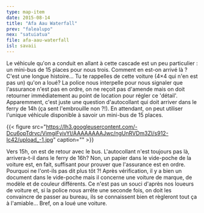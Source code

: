 ```yaml
---
type: map-item
date: 2015-08-14
title: "Afa Aau Waterfall"
prev: "falealupo"
nex: "satuiatua"
file: afa-aau-waterfall
isl: savaii
---
```


Le véhicule qu'on a conduit en allant à cette cascade est un peu particulier : un mini-bus de 15 places pour nous trois. Comment en est-on arrivé là ? C'est une longue histoire... Tu te rappelles de cette voiture (4×4 qui n'en est pas un) qu'on a loué? La police nous interpelle pour nous signaler que l'assurance n'est pas en ordre, on ne reçoit pas d'amende mais on doit retourner immédiatement au point de location pour régler ce 'détail'. Apparemment, c'est juste une question d'autocollant qui doit arriver dans le ferry de 14h (ça sent l'embrouille non ?!). En attendant, on peut utiliser l'unique véhicule disponible à savoir un mini-bus de 15 places. 

{{< figure src="https://lh3.googleusercontent.com/-Dcu6opTdrvc/VimgiFyivYI/AAAAAAAAJwc/ngUnRVDm3ZI/s912-Ic42/upload_-1.jpg" caption="" >}}

Vers 15h, on est de retour avec le bus. L'autocollant n'est toujours pas là, arrivera-t-il dans le ferry de 16h? Non, un papier dans le vide-poche de la voiture est, en fait, suffisant pour prouver que l'assurance est en ordre. Pourquoi ne l'ont-ils pas dit plus tôt ?! Après vérification, il y a bien un document dans le vide-poche mais il concerne une voiture de marque, de modèle et de couleur différents. Ce n'est pas un souci d'après nos loueurs de voiture et, si la police nous arrête une seconde fois, on doit les convaincre de passer au bureau, ils se connaissent bien et règleront tout ça à l'amiable... Bref, on a loué une voiture.